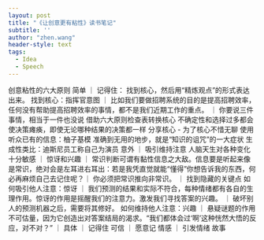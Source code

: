 ```yaml
---
layout: post
title: "《让创意更有粘性》读书笔记"
subtitle: ''
author: "zhen.wang"
header-style: text
tags:
  - Idea
  - Speech
---
```


创意粘性的六大原则
    简单
    ｜ 记得住： 找到核心，然后用“精炼观点”的形式表达出来。
        找到核心：指挥官意图
        ｜ 比如我们要做招聘系统的目的是提高招聘效率，任何没有帮助提高招聘效率的事情，都不是我们近期工作的重点。
        ｜ 你要说三件事情，相当于一件也没说
        借助六大原则检查表转换核心
        不确定性和选择过多都会使决策瘫痪，即使无论哪种结果的决策都一样
        分享核心 - 为了核心不惜无聊
        使用听众已有的信息：柚子基模
        准确到无用的地步，就是“知识的诅咒”的一大症状
        生成性类比：迪斯尼员工称自己为演员
    意外
    ｜ 吸引维持注意
        人脑天生对各种变化十分敏感
        ｜ 惊讶和兴趣
        ｜ 常识判断可谓有黏性信息之大敌。信息要是听起来像是常识，绝对会是左耳进右耳出：若是我凭直觉就能“懂得”你想告诉我的东西，何必再麻烦自己去记住呢？​
        ｜ 你必须把常识推向非常识。
        ｜ 找到隐藏的关键点
            如何吸引他人注意：惊讶
            ｜ 我们预测的结果和实际不符合，每种情绪都有各自的生理作用。惊讶的作用是摇醒我们的注意力。激发我们寻找答案的兴趣。
            ｜ 破坏别人的预测机器之后，需要将其修好。
            如何维持他人注意：兴趣
            ｜ 悬疑谜题的作用不可估量，因为它创造出对答案结局的渴求。“我们都体会过‘啊’这种恍然大悟的反应，对不对？”
            ｜ 
    具体
    ｜ 记得住
    可信
    ｜ 愿意记
    情感
    ｜ 引发情绪
    故事